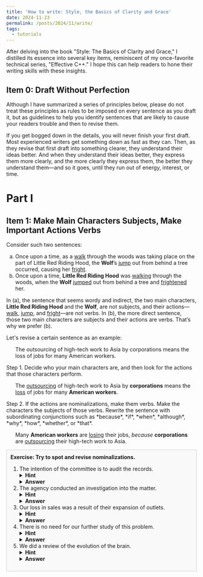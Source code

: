 ```yaml
---
title: 'How to write: Style, the Basics of Clarity and Grace'
date: 2024-11-23
permalink: /posts/2024/11/write/
tags:
  - tutorials
---
```


After delving into the book "Style: The Basics of Clarity and Grace," I distilled its essence into several key items, reminiscent of my once-favorite technical series, "Effective C++." I hope this can help readers to hone their writing skills with these insights.

## Item 0: Draft Without Perfection
Although I have summarized a series of principles below, please do not treat these principles as rules to be imposed on every sentence as you draft it, but as guidelines to help you identify sentences that are likely to cause your readers trouble and then to revise them.

If you get bogged down in the details, you will never finish your first draft. Most experienced writers get something down as fast as they can. Then, as they revise that first draft into something clearer, they understand their ideas better. And when they understand their ideas better, they express them more clearly, and the more clearly they express them, the better they understand them—and so it goes, until they run out of energy, interest, or time.

# Part I
## Item 1: Make Main Characters Subjects, Make Important Actions Verbs
Consider such two sentences:

<ol type="a">
<li> Once upon a time, as a <u>walk</u> through the woods was taking place on the part of Little Red Riding Hood, the <b>Wolf</b>’s <u>jump</u> out from behind a tree occurred, causing her <u>fright</u>.</li>

<li> Once upon a time, <b>Little Red Riding Hood</b> was <u>walking</u> through the woods, when the <b>Wolf</b> <u>jumped</u> out from behind a tree and <u>frightened</u> her. </li>
</ol>

In (a), the sentence that seems wordy and indirect, the two main characters, **Little Red Riding Hood** and the **Wolf**, are not subjects, and their actions— 
<u>walk</u>, <u>jump</u>, and <u>fright</u>—are not verbs. In (b), the more  direct 
sentence, those two main characters are subjects and their 
actions are verbs. That’s why we prefer (b).

Let's revise a certain sentence as an example:
<ul>
The outsourcing of high-tech work to Asia by corporations 
means the loss of jobs for many American workers.
</ul>

Step 1. Decide who your main characters are, and then look for the actions that those characters perform.

<ul>
The <u>outsourcing</u> of high-tech work to Asia by <b>corporations</b> 
means the <u>loss</u> of jobs for many <b>American workers</b>.
</ul>
Step 2. If the actions are nominalizations, make them verbs. Make the characters the subjects of those verbs.
Rewrite the sentence with subordinating conjunctions such as *because*, *if*, *when*, *although*, *why*, *how*, *whether*, or *that*.

<ul>
Many <b>American workers</b> are <u>losing</u> their jobs, 
<i>because</i> <b>corporations</b> are <u>outsourcing</u> their high-tech work to Asia.
</ul>

<div style="border: 1px solid #ccc; padding: 10px; background-color: #f9f9f9;">
<b>Exercise: Try to spot and revise nominalizations. </b>
<br/>
<ol>
<li> 
The intention of the committee is to audit the records.
</li>
<details>
<summary><b>Hint</b></summary>
The nominalization "intention" is the subject of an empty verb such 
as <i>be</i>, <i>seems</i>, or <i>has</i>.
Change the nominalization to a verb and find a character that would be the subject of that verb.
</details>
<details>
<summary><b>Answer</b></summary>
The <b>committee</b> <u>intends</u> to audit the records.
</details>
<li> 
The agency conducted an investigation into the matter.
</li>
<details>
<summary><b>Hint</b></summary>
The nominalization "investigation" follows an empty verb "conducted". 
Change the nominalization to a verb and replace the empty verb with the new verb.
</details>
<details>
<summary><b>Answer</b></summary>
The <b>agency</b> <u>investigated</u> the matter.
</details>
<li>
Our loss in sales was a result of their expansion of outlets.
</li>
<details>
<summary><b>Hint</b></summary>
The sentence contains two nominalizations "loss" and "expansion" which are followed by an empty verb. 
Revise the nominalizations into verbs and identify the characters that would be the subjects of those verbs.
</details>
<details>
<summary><b>Answer</b></summary>
<b>We</b> <u>lost</u> sales because <b>they</b> <u>expanded</u> their outlets.
</details>
<li>
There is no need for our further study of this problem.
</li>
<details>
<summary><b>Hint</b></summary>
A nominalization follows <i>there be</i>. 
Change the nominalization to a verb and identify the character that should be the subject of the verb.
</details>
<details>
<summary><b>Answer</b></summary>
<b>We</b> <u>need</u> not <u>study</u> this problem further.
</details>
<li>
We did a review of the evolution of the brain.
</li>
<details>
<summary><b>Hint</b></summary>
The sentence contains two nominalizations "review" and "evolution" joined by a preposition. 
Turn the first nominalization into a verb, then either leave the second nominalization as it is, 
or turn it into a verb in a clause beginning with <i>how</i> or <i>why</i>:
</details>
<details>
<summary><b>Answer</b></summary>
<b>We</b> <u>reviewed</u> the evolution of the brain. <br>
<b>We</b> <u>reviewed</u> how the <b>brain</b> <u>evolved</u>
</details>
</ol>
</div>
